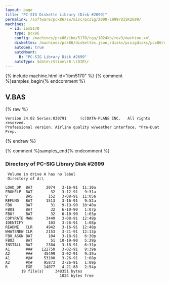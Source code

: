 ```yaml
---
layout: page
title: "PC-SIG Diskette Library (Disk #2699)"
permalink: /software/pcx86/sw/misc/pcsig/2000-2999/DISK2699/
machines:
  - id: ibm5170
    type: pcx86
    config: /machines/pcx86/ibm/5170/cga/1024kb/rev3/machine.xml
    diskettes: /machines/pcx86/diskettes.json,/disks/pcsigdisks/pcx86/diskettes.json
    autoGen: true
    autoMount:
      B: "PC-SIG Library Disk #2699"
    autoType: $date\r$time\rB:\rDIR\r
---
```


{% include machine.html id="ibm5170" %}
{% comment %}samples_begin{% endcomment %}

## V.BAS

{% raw %}
```bas
Version 24.02 Series:030791      (c)DATA-PLANE INC.   All rights reserved.
Professional version. Airline quality w/weather interface. *Pre-Duat Prep.
```
{% endraw %}

{% comment %}samples_end{% endcomment %}

### Directory of PC-SIG Library Disk #2699

     Volume in drive A has no label
     Directory of A:\

    LOAD_DP  BAT      2074   3-16-91  11:10a
    FBOHELP  BAT        32   3-12-91   9:31a
    V        BAS       152   3-08-91  11:05a
    REFUND   BAT      1513   3-16-91   9:52a
    FBO      BAT        31   9-19-90  10:40a
    FBO$     BAT        32   6-10-90   1:07p
    FBO!     BAT        32   6-10-90   1:03p
    COPYRATE MAN      3449   3-08-91  12:49p
    IDENTIFY           103   3-26-91   1:08p
    README   CLR      4942   3-16-91  12:40p
    WHATSNEW CLR      2153   3-21-91  12:13p
    FBO_ASGN BAT       104   3-18-91   6:30p
    FBOZ     BAT        51  10-19-90   5:29p
    INSTALL  BAT      2384   3-18-91   6:31p
    A1       ###    122750   3-02-91   9:39a
    A2       ###     45499   3-02-91   9:39a
    A1       #@#     53100   3-26-91   1:08p
    A2       #@#     95873   3-26-91   1:09p
    R        EXE     14077   4-21-88   2:54p
           19 file(s)     348351 bytes
                            1024 bytes free
